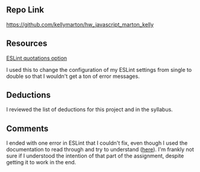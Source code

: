 
## Repo Link
https://github.com/kellymarton/hw_javascript_marton_kelly
## Resources
[ESLint quotations option](http://eslint.org/docs/user-guide/configuring)

I used this to change the configuration of my ESLint settings from single to double so that I wouldn't get a ton of error messages.
## Deductions
I reviewed the list of deductions for this project and in the syllabus.
## Comments
I ended with one error in ESLint that I couldn't fix, even though I used the documentation to read through and try to understand ([here](http://eslint.org/docs/user-guide/configuring)). I'm frankly not sure if I understood the intention of that part of the assignment, despite getting it to work in the end.
